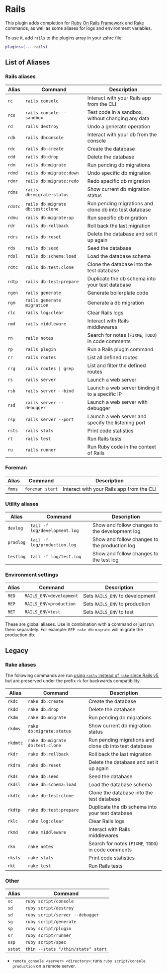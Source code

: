 # Rails

This plugin adds completion for [Ruby On Rails Framework](https://rubyonrails.org/) and
[Rake](https://ruby.github.io/rake/) commands, as well as some aliases for logs and environment variables.

To use it, add `rails` to the plugins array in your zshrc file:

```zsh
plugins=(... rails)
```

## List of Aliases

### Rails aliases

| Alias   | Command                          | Description                                            |
| ------- | -------------------------------- | ------------------------------------------------------ |
| `rc`    | `rails console`                  | Interact with your Rails app from the CLI              |
| `rcs`   | `rails console --sandbox`        | Test code in a sandbox, without changing any data      |
| `rd`    | `rails destroy`                  | Undo a generate operation                              |
| `rdb`   | `rails dbconsole`                | Interact with your db from the console                 |
| `rdc`   | `rails db:create`                | Create the database                                    |
| `rdd`   | `rails db:drop`                  | Delete the database                                    |
| `rdm`   | `rails db:migrate`               | Run pending db migrations                              |
| `rdmd`  | `rails db:migrate:down`          | Undo specific db migration                             |
| `rdmr`  | `rails db:migrate:redo`          | Redo specific db migration                             |
| `rdms`  | `rails db:migrate:status`        | Show current db migration status                       |
| `rdmtc` | `rails db:migrate db:test:clone` | Run pending migrations and clone db into test database |
| `rdmu`  | `rails db:migrate:up`            | Run specific db migration                              |
| `rdr`   | `rails db:rollback`              | Roll back the last migration                           |
| `rdrs`  | `rails db:reset`                 | Delete the database and set it up again                |
| `rds`   | `rails db:seed`                  | Seed the database                                      |
| `rdsl`  | `rails db:schema:load`           | Load the database schema                               |
| `rdtc`  | `rails db:test:clone`            | Clone the database into the test database              |
| `rdtp`  | `rails db:test:prepare`          | Duplicate the db schema into your test database        |
| `rgen`  | `rails generate`                 | Generate boilerplate code                              |
| `rgm`   | `rails generate migration`       | Generate a db migration                                |
| `rlc`   | `rails log:clear`                | Clear Rails logs                                       |
| `rmd`   | `rails middleware`               | Interact with Rails middlewares                        |
| `rn`    | `rails notes`                    | Search for notes (`FIXME`, `TODO`) in code comments    |
| `rp`    | `rails plugin`                   | Run a Rails plugin command                             |
| `rr`    | `rails routes`                   | List all defined routes                                |
| `rrg`   | `rails routes \| grep`           | List and filter the defined routes                     |
| `rs`    | `rails server`                   | Launch a web server                                    |
| `rsb`   | `rails server --bind`            | Launch a web server binding it to a specific IP        |
| `rsd`   | `rails server --debugger`        | Launch a web server with debugger                      |
| `rsp`   | `rails server --port`            | Launch a web server and specify the listening port     |
| `rsts`  | `rails stats`                    | Print code statistics                                  |
| `rt`    | `rails test`                     | Run Rails tests                                        |
| `ru`    | `rails runner`                   | Run Ruby code in the context of Rails                  |

### Foreman

| Alias  | Command         | Description                               |
| ------ | --------------- | ----------------------------------------- |
| `fmns` | `foreman start` | Interact with your Rails app from the CLI |

### Utility aliases

| Alias     | Command                       | Description                                    |
| --------- | ----------------------------- | ---------------------------------------------- |
| `devlog`  | `tail -f log/development.log` | Show and follow changes to the development log |
| `prodlog` | `tail -f log/production.log`  | Show and follow changes to the production log  |
| `testlog` | `tail -f log/test.log`        | Show and follow changes to the test log        |

### Environment settings

| Alias | Command                 | Description                     |
| ----- | ----------------------- | ------------------------------- |
| `RED` | `RAILS_ENV=development` | Sets `RAILS_ENV` to development |
| `REP` | `RAILS_ENV=production`  | Sets `RAILS_ENV` to production  |
| `RET` | `RAILS_ENV=test`        | Sets `RAILS_ENV` to test        |

These are global aliases. Use in combination with a command or just run them
separately. For example: `REP rake db:migrate` will migrate the production db.

## Legacy

### Rake aliases

The following commands are run [using `rails` instead of `rake` since Rails v5][1], but are preserved under the
prefix `rk` for backwards compatibility.

[1]: https://guides.rubyonrails.org/v5.2/command_line.html#bin-rails

| Alias    | Command                         | Description                                            |
| -------- | ------------------------------- | ------------------------------------------------------ |
| `rkdc`   | `rake db:create`                | Create the database                                    |
| `rkdd`   | `rake db:drop`                  | Delete the database                                    |
| `rkdm`   | `rake db:migrate`               | Run pending db migrations                              |
| `rkdms`  | `rake db:migrate:status`        | Show current db migration status                       |
| `rkdmtc` | `rake db:migrate db:test:clone` | Run pending migrations and clone db into test database |
| `rkdr`   | `rake db:rollback`              | Roll back the last migration                           |
| `rkdrs`  | `rake db:reset`                 | Delete the database and set it up again                |
| `rkds`   | `rake db:seed`                  | Seed the database                                      |
| `rkdsl`  | `rake db:schema:load`           | Load the database schema                               |
| `rkdtc`  | `rake db:test:clone`            | Clone the database into the test database              |
| `rkdtp`  | `rake db:test:prepare`          | Duplicate the db schema into your test database        |
| `rklc`   | `rake log:clear`                | Clear Rails logs                                       |
| `rkmd`   | `rake middleware`               | Interact with Rails middlewares                        |
| `rkn`    | `rake notes`                    | Search for notes (`FIXME`, `TODO`) in code comments    |
| `rksts`  | `rake stats`                    | Print code statistics                                  |
| `rkt`    | `rake test`                     | Run Rails tests                                        |

### Other

| Alias   | Command                            |
| ------- | ---------------------------------- |
| `sc`    | `ruby script/console`              |
| `sd`    | `ruby script/destroy`              |
| `sd`    | `ruby script/server --debugger`    |
| `sg`    | `ruby script/generate`             |
| `sp`    | `ruby script/plugin`               |
| `sr`    | `ruby script/runner`               |
| `ssp`   | `ruby script/spec`                 |
| `sstat` | `thin --stats "/thin/stats" start` |

- `remote_console <server> <directory>`: runs `ruby script/console production` on a remote server.
